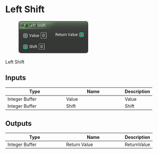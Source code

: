 # Left Shift

<div align="left" data-full-width="false">

<figure><img src="Left_Shift.png" alt=""><figcaption></figcaption></figure>

</div>

Left Shift

## Inputs

<table>
<thead><tr><th width="170">Type</th><th width="170">Name</th><th>Description</th></tr></thead>
<tbody>
<tr><td>Integer Buffer</td><td>Value</td><td>Value</td></tr>
<tr><td>Integer Buffer</td><td>Shift</td><td>Shift</td></tr>
</tbody>
</table>

## Outputs

<table>
<thead><tr><th width="170">Type</th><th width="170">Name</th><th>Description</th></tr></thead>
<tbody>
<tr><td>Integer Buffer</td><td>Return Value</td><td>ReturnValue</td></tr>
</tbody>
</table>